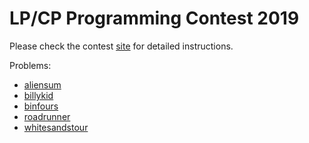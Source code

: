 # LP/CP Programming Contest 2019

Please check the contest
[site](https://sites.google.com/view/iclpprogcontest2019) for detailed
instructions.

Problems:
 - [aliensum](aliensum/aliensum.md)
 - [billykid](billykid/billykid.md)
 - [binfours](binfours/binfours.md)
 - [roadrunner](roadrunner/roadrunner.md)
 - [whitesandstour](whitesandstour/whitesandstour.md)

